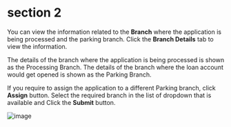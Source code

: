 # section 2

You can view the information related to the **Branch** where the application is being processed and the parking branch. Click the **Branch Details** tab to view the information.

The details of the branch where the application is being processed is shown as the Processing Branch. The details of the branch where the loan account would get opened is shown as the Parking Branch.

If you require to assign the application to a different Parking branch, click **Assign** button. Select the required branch in the list of dropdown that is available and Click the **Submit** button.

![image](./image/fig37.png)

